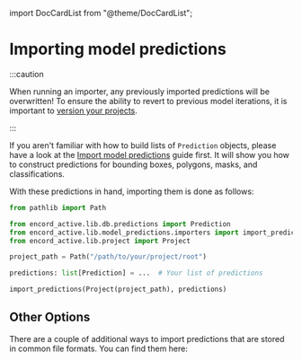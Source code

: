 import DocCardList from "@theme/DocCardList";

# Importing model predictions

:::caution

When running an importer, any previously imported predictions will be overwritten!
To ensure the ability to revert to previous model iterations, it is important to [version your projects][project-versioning]. 

:::

If you aren't familiar with how to build lists of `Prediction` objects, please have a look at the [Import model predictions][import-predictions-guide] guide first.
It will show you how to construct predictions for bounding boxes, polygons, masks, and classifications.

With these predictions in hand, importing them is done as follows:

```python
from pathlib import Path

from encord_active.lib.db.predictions import Prediction
from encord_active.lib.model_predictions.importers import import_predictions
from encord_active.lib.project import Project

project_path = Path("/path/to/your/project/root")

predictions: list[Prediction] = ...  # Your list of predictions

import_predictions(Project(project_path), predictions)
```

## Other Options

There are a couple of additional ways to import predictions that are stored in common file formats.
You can find them here:

<DocCardList />


[import-predictions-guide]: ../../import/import-predictions
[project-versioning]: ../../user-guide/versioning

